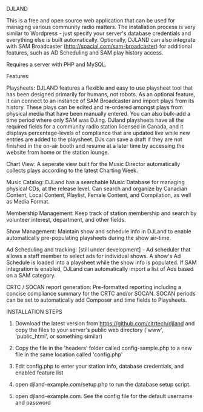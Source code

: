 DJLAND

This is a free and open source web application that can be used for managing various community radio matters.  The installation process is very similar to Wordpress - just specify your server's database credentials and everything else is built automatically.  Optionally, DJLAND can also integrate with SAM Broadcaster (http://spacial.com/sam-broadcaster) for additional features, such as AD Scheduling and SAM play history access.

Requires a server with PHP and MySQL.

Features:

Playsheets:
	DJLAND features a flexible and easy to use playsheet tool that has been designed primarily for humans, not robots.  As an optional feature, it can connect to an instance of SAM Broadcaster and import plays from its history.  These plays can be edited and re-ordered amongst plays from physical media that have been manually entered.  You can also bulk-add a time period where only SAM was DJing.
	DJland playsheets have all the required fields for a community radio station licensed in Canada, and it displays percentage-levels of compliance that are updated live while new entries are added to the playsheet.  DJs can save a draft if they are not finished in the on-air booth and resume at a later time by accessing the website from home or the station lounge.

Chart View:
	A seperate view built for the Music Director automatically collects plays according to the latest Charting Week.

Music Catalog:
	DJLand has a searchable Music Database for managing physical CDs, at the release level.
	Can search and organize by Canadian Content, Local Content, Playlist, Female Content, and Compilation, as well as Media Format.

Membership Management:
	Keep track of station membership and search by volunteer interest, department, and other fields.

Show Management:
	Maintain show and schedule info in DJLand to enable automatically pre-populating playsheets during the show air-time.

Ad Scheduling and tracking:
	[still under development] - Ad scheduler that allows a staff member to select ads for individual shows.  A show's Ad Schedule is loaded into a playsheet while the show info is populated.  If SAM integration is enabled, DJLand can automatically import a list of Ads based on a SAM category.

CRTC / SOCAN report generation:
	Pre-formatted reporting including a concise compliance summary for the CRTC and/or SOCAN.
	SOCAN periods can be set to automatically add Composer and time fields to Playsheets.


INSTALLATION STEPS

1) Download the latest version from https://github.com/citrtech/djland and copy the files to your server's public web directory ('www', 'public_html', or something similar)

2) Copy the file in the 'headers' folder called config-sample.php to a new file in the same location called 'config.php'

3) Edit config.php to enter your station info, database credentials, and enabled feature list

4) open djland-example.com/setup.php to run the database setup script.

5) open djland-example.com. See the config file for the default username and password
